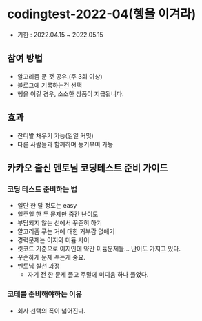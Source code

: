 # codingtest-2022-04(혱을 이겨라)
- 기한 : 2022.04.15 ~ 2022.05.15

## 참여 방법
- 알고리즘 푼 것 공유.(주 3회 이상)
- 블로그에 기록하는건 선택
- 혱을 이길 경우, 소소한 상품이 지급됩니다.

## 효과
- 잔디밭 채우기 가능(일일 커밋)
- 다른 사람들과 함께하며 동기부여 가능

## 카카오 출신 멘토님 코딩테스트 준비 가이드
### 코딩 테스트 준비하는 법
- 일단 한 달 정도는 easy
- 일주일 한 두 문제만 중간 난이도
- 부담되지 않는 선에서 꾸준히 하기
- 알고리즘 푸는 거에 대한 거부감 없애기
- 경력문제는 이지와 미듐 사이
- 릿코드 기준으로 이지인데 약간 미듐문제들… 난이도 가지고 있다.
- 꾸준하게 문제 푸는게 중요.
- 멘토님 실천 과정
    - 자기 전 한 문제 풀고 주말에 미디움 하나 풀었다.

### 코테를 준비해야하는 이유
- 회사 선택의 폭이 넓어진다.
